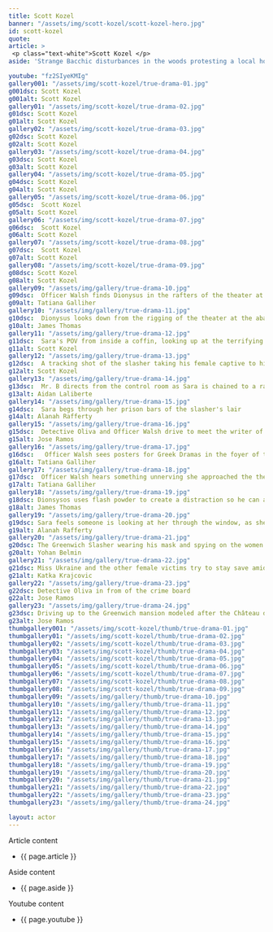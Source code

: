 ```yaml
---
title: Scott Kozel
banner: "/assets/img/scott-kozel/scott-kozel-hero.jpg"
id: scott-kozel
quote: 
article: >
 <p class="text-white">Scott Kozel </p>
aside: 'Strange Bacchic disturbances in the woods protesting a local horror movie prompt a police investigation. A shadowy figure emerges.  Calling himself the God of Drama, he believes that he can achieve the seemingly impossible goal of returning drama to its original purpose – of preparing citizens for leadership in democracy. As the horror movie spirals out of control, and the Bacchae are consumed in violence - can officer Ailish Walsh discern the truth before a gruesome Greek drama unfolds? <br><br> Director James Thomas creates a Greek tragedy for our time. A horror story that looks at the original role of drama – as the companion invention of democracy – to shed light on how modern media is still working in our lives, in hidden ways, to rip us apart. True Drama is an alarm – a rare moment of clarity – a terrifying jolt - and an invitation to enjoy the true transcendental power of drama to help us envision a better Democracy. '

youtube: "fz2SIyeKMIg"
gallery001: "/assets/img/scott-kozel/true-drama-01.jpg"
g001dsc: Scott Kozel
g001alt: Scott Kozel 
gallery01: "/assets/img/scott-kozel/true-drama-02.jpg"
g01dsc: Scott Kozel
g01alt: Scott Kozel  
gallery02: "/assets/img/scott-kozel/true-drama-03.jpg"
g02dsc: Scott Kozel
g02alt: Scott Kozel
gallery03: "/assets/img/scott-kozel/true-drama-04.jpg"
g03dsc: Scott Kozel
g03alt: Scott Kozel
gallery04: "/assets/img/scott-kozel/true-drama-05.jpg"
g04dsc: Scott Kozel
g04alt: Scott Kozel  
gallery05: "/assets/img/scott-kozel/true-drama-06.jpg"
g05dsc:  Scott Kozel 
g05alt: Scott Kozel 
gallery06: "/assets/img/scott-kozel/true-drama-07.jpg"
g06dsc:  Scott Kozel
g06alt: Scott Kozel  
gallery07: "/assets/img/scott-kozel/true-drama-08.jpg"
g07dsc:  Scott Kozel
g07alt: Scott Kozel
gallery08: "/assets/img/scott-kozel/true-drama-09.jpg"
g08dsc: Scott Kozel  
g08alt: Scott Kozel
gallery09: "/assets/img/gallery/true-drama-10.jpg"
g09dsc:  Officer Walsh finds Dionysus in the rafters of the theater at the abandoned sanitarium  
g09alt: Tatiana Galliher  
gallery10: "/assets/img/gallery/true-drama-11.jpg"
g10dsc:  Dionysus looks down from the rigging of the theater at the abandoned sanitarium  
g10alt: James Thomas
gallery11: "/assets/img/gallery/true-drama-12.jpg"
g11dsc:  Sara's POV from inside a coffin, looking up at the terrifying masked slasher 
g11alt: Scott Kozel 
gallery12: "/assets/img/gallery/true-drama-13.jpg"
g12dsc:  A tracking shot of the slasher taking his female captive to his underground lair 
g12alt: Scott Kozel 
gallery13: "/assets/img/gallery/true-drama-14.jpg"
g13dsc:  Mr. B directs from the control room as Sara is chained to a rack before being tortured 
g13alt: Aidan Laliberte  
gallery14: "/assets/img/gallery/true-drama-15.jpg"
g14dsc:  Sara begs through her prison bars of the slasher's lair
g14alt: Alanah Rafferty
gallery15: "/assets/img/gallery/true-drama-16.jpg"
g15dsc:  Detective Oliva and Officer Walsh drive to meet the writer of the slasher script 
g15alt: Jose Ramos
gallery16: "/assets/img/gallery/true-drama-17.jpg"
g16dsc:   Officer Walsh sees posters for Greek Dramas in the foyer of the theater at the abandoned sanitarium 
g16alt: Tatiana Galliher 
gallery17: "/assets/img/gallery/true-drama-18.jpg"
g17dsc:  Officer Walsh hears something unnerving she approached the theater stage 
g17alt: Tatiana Galliher  
gallery18: "/assets/img/gallery/true-drama-19.jpg"
g18dsc: Dionsysos uses flash powder to create a distraction so he can avoid being tased by police
g18alt: James Thomas
gallery19: "/assets/img/gallery/true-drama-20.jpg"
g19dsc: Sara feels someone is looking at her through the window, as she showers in the Slasher's house
g19alt: Alanah Rafferty
gallery20: "/assets/img/gallery/true-drama-21.jpg"
g20dsc: The Greenwich Slasher wearing his mask and spying on the women in the shower
g20alt: Yohan Belmin
gallery21: "/assets/img/gallery/true-drama-22.jpg"
g21dsc: Miss Ukraine and the other female victims try to stay save amid the chaos on set
g21alt: Katka Krajcovic 
gallery22: "/assets/img/gallery/true-drama-23.jpg"
g22dsc: Detective Oliva in from of the crime board
g22alt: Jose Ramos
gallery23: "/assets/img/gallery/true-drama-24.jpg"
g23dsc: Driving up to the Greenwich mansion modeled after the Château de Malmaison in French
g23alt: Jose Ramos
thumbgallery001: "/assets/img/scott-kozel/thumb/true-drama-01.jpg"
thumbgallery01: "/assets/img/scott-kozel/thumb/true-drama-02.jpg"
thumbgallery02: "/assets/img/scott-kozel/thumb/true-drama-03.jpg"
thumbgallery03: "/assets/img/scott-kozel/thumb/true-drama-04.jpg"
thumbgallery04: "/assets/img/scott-kozel/thumb/true-drama-05.jpg"
thumbgallery05: "/assets/img/scott-kozel/thumb/true-drama-06.jpg"
thumbgallery06: "/assets/img/scott-kozel/thumb/true-drama-07.jpg"
thumbgallery07: "/assets/img/scott-kozel/thumb/true-drama-08.jpg"
thumbgallery08: "/assets/img/scott-kozel/thumb/true-drama-09.jpg"
thumbgallery09: "/assets/img/gallery/thumb/true-drama-10.jpg"
thumbgallery10: "/assets/img/gallery/thumb/true-drama-11.jpg"
thumbgallery11: "/assets/img/gallery/thumb/true-drama-12.jpg"
thumbgallery12: "/assets/img/gallery/thumb/true-drama-13.jpg"
thumbgallery13: "/assets/img/gallery/thumb/true-drama-14.jpg"
thumbgallery14: "/assets/img/gallery/thumb/true-drama-15.jpg"
thumbgallery15: "/assets/img/gallery/thumb/true-drama-16.jpg"
thumbgallery16: "/assets/img/gallery/thumb/true-drama-17.jpg"
thumbgallery17: "/assets/img/gallery/thumb/true-drama-18.jpg"
thumbgallery18: "/assets/img/gallery/thumb/true-drama-19.jpg"
thumbgallery19: "/assets/img/gallery/thumb/true-drama-20.jpg"
thumbgallery20: "/assets/img/gallery/thumb/true-drama-21.jpg"
thumbgallery21: "/assets/img/gallery/thumb/true-drama-22.jpg"
thumbgallery22: "/assets/img/gallery/thumb/true-drama-23.jpg"
thumbgallery23: "/assets/img/gallery/thumb/true-drama-24.jpg"

layout: actor
---
```


Article content
* {{ page.article }}

Aside content
* {{ page.aside }}

Youtube content
* {{ page.youtube }}

